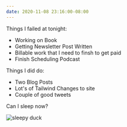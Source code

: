 ```yaml
---
date: 2020-11-08 23:16:00-08:00
---
```


Things I failed at tonight:
 - Working on Book
 - Getting Newsletter Post Written
 - Billable work that I need to finsh to get paid
- Finish Scheduling Podcast

 Things I did do:
 - Two Blog Posts
 - Lot's of Tailwind Changes to site
- Couple of good tweets

Can I sleep now?

![sleepy duck](https://media.giphy.com/media/z2Sectp9SiC88/source.gif)
